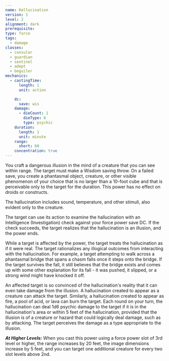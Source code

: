 ```yaml
---
name: Hallucination
version: 1
level: 2
alignment: dark
prerequisite: 
type: force
tags:
  - damage
classes:
  - consular
  - guardian
  - sentinel
  - adept
  - beguiler
mechanics:
  - castingTime:
      length: 1
      unit: action

    dc:
      save: wis
    damage:
      - dieCount: 1
        dieType: 6
        type: psychic
    duration:
      length: 1
      unit: minute
    range:
      short: 60
    concentration: true
---
```

You craft a dangerous illusion in the mind of a creature that you can see within range. The target must make a Wisdom saving throw. On a failed save, you create a phantasmal object, creature, or other visible phenomenon of your choice that is no larger than a 10-foot cube and that is perceivable only to the target for the duration. This power has no effect on droids or constructs.

The hallucination includes sound, temperature, and other stimuli, also evident only to the creature.

The target can use its action to examine the hallucination with an Intelligence (Investigation) check against your force power save DC. If the check succeeds, the target realizes that the hallucination is an illusion, and the power ends.

While a target is affected by the power, the target treats the hallucination as if it were real. The target rationalizes any illogical outcomes from interacting with the hallucination. For example, a target attempting to walk across a phantasmal bridge that spans a chasm falls once it steps onto the bridge. If the target survives the fall, it still believes that the bridge exists and comes up with some other explanation for its fall - it was pushed, it slipped, or a strong wind might have knocked it off.

An affected target is so convinced of the hallucination's reality that it can even take damage from the illusion. A hallucination created to appear as a creature can attack the target. Similarly, a hallucination created to appear as fire, a pool of acid, or lava can burn the target. Each round on your turn, the hallucination can deal 1d6 psychic damage to the target if it is in the hallucination's area or within 5 feet of the hallucination, provided that the illusion is of a creature or hazard that could logically deal damage, such as by attacking. The target perceives the damage as a type appropriate to the illusion.

***__At Higher Levels__:*** When you cast this power using a force power slot of 3rd level or higher, the range increases by 20 feet, the image dimensions increase by 5 feet, and you can target one additional creature for every two slot levels above 2nd.
    
